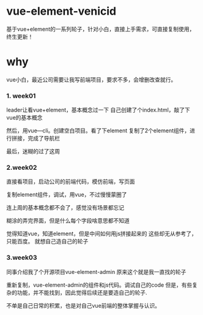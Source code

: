 # vue-element-venicid
基于vue+element的一系列轮子，针对小白，直接上手需求，可直接复制使用，终生更新！

# why
vue小白，最近公司需要让我写前端项目，要求不多，会增删改查就行。

### 1. week01
leader让看vue+element，基本概念过一下
自己创建了个index.html，敲了下vue的基本概念

然后，用vue—cli。创建空白项目。看了下element
复制了2个element组件，进行拼接，完成了导航栏

最后，迷糊的过了这周

### 2.week02
直接看项目，启动公司的前端代码，模仿前端，写页面

复制element组件，调试，用vue，不过慢慢蒙圈了

连上周的基本概念都不会了，感觉没有场景都忘记

糊涂的弄完界面，但是什么每个字段啥意思都不知道

觉得知道vue，知道element，但是中间如何用js拼接起来的
这些却无从参考了，只能百度。
就想自己造自己的轮子

### 3.week03
同事介绍我了个开源项目vue-element-admin
原来这个就是我一直找的轮子

重新复制，vue-element-admin的组件和js代码。调试自己的code
但是，有些复杂的功能，并不能找到，因此觉得后续还是要造自己的轮子.

不单是自己日常的积累，也是对自己vue前端的整体掌握与认识。
